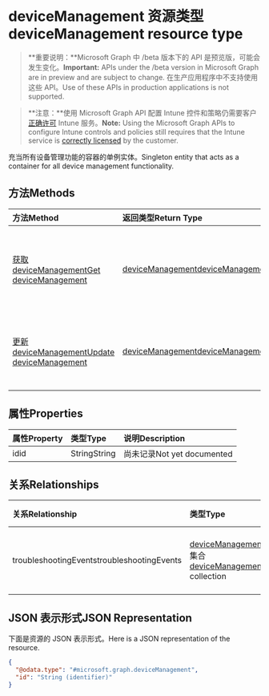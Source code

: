 # <a name="devicemanagement-resource-type"></a><span data-ttu-id="3897f-101">deviceManagement 资源类型</span><span class="sxs-lookup"><span data-stu-id="3897f-101">deviceManagement resource type</span></span>

> <span data-ttu-id="3897f-102">**重要说明：**Microsoft Graph 中 /beta 版本下的 API 是预览版，可能会发生变化。</span><span class="sxs-lookup"><span data-stu-id="3897f-102">**Important:** APIs under the /beta version in Microsoft Graph are in preview and are subject to change.</span></span> <span data-ttu-id="3897f-103">在生产应用程序中不支持使用这些 API。</span><span class="sxs-lookup"><span data-stu-id="3897f-103">Use of these APIs in production applications is not supported.</span></span>

> <span data-ttu-id="3897f-104">**注意：**使用 Microsoft Graph API 配置 Intune 控件和策略仍需要客户[正确许可](https://go.microsoft.com/fwlink/?linkid=839381) Intune 服务。</span><span class="sxs-lookup"><span data-stu-id="3897f-104">**Note:** Using the Microsoft Graph APIs to configure Intune controls and policies still requires that the Intune service is [correctly licensed](https://go.microsoft.com/fwlink/?linkid=839381) by the customer.</span></span>

<span data-ttu-id="3897f-105">充当所有设备管理功能的容器的单例实体。</span><span class="sxs-lookup"><span data-stu-id="3897f-105">Singleton entity that acts as a container for all device management functionality.</span></span>
## <a name="methods"></a><span data-ttu-id="3897f-106">方法</span><span class="sxs-lookup"><span data-stu-id="3897f-106">Methods</span></span>
|<span data-ttu-id="3897f-107">方法</span><span class="sxs-lookup"><span data-stu-id="3897f-107">Method</span></span>|<span data-ttu-id="3897f-108">返回类型</span><span class="sxs-lookup"><span data-stu-id="3897f-108">Return Type</span></span>|<span data-ttu-id="3897f-109">说明</span><span class="sxs-lookup"><span data-stu-id="3897f-109">Description</span></span>|
|:---|:---|:---|
|[<span data-ttu-id="3897f-110">获取 deviceManagement</span><span class="sxs-lookup"><span data-stu-id="3897f-110">Get deviceManagement</span></span>](../api/intune_troubleshooting_devicemanagement_get.md)|[<span data-ttu-id="3897f-111">deviceManagement</span><span class="sxs-lookup"><span data-stu-id="3897f-111">deviceManagement</span></span>](../resources/intune_troubleshooting_devicemanagement.md)|<span data-ttu-id="3897f-112">读取 [deviceManagement](../resources/intune_troubleshooting_devicemanagement.md) 对象的属性和关系。</span><span class="sxs-lookup"><span data-stu-id="3897f-112">Read properties and relationships of the [deviceManagement](../resources/intune_troubleshooting_devicemanagement.md) object.</span></span>|
|[<span data-ttu-id="3897f-113">更新 deviceManagement</span><span class="sxs-lookup"><span data-stu-id="3897f-113">Update deviceManagement</span></span>](../api/intune_troubleshooting_devicemanagement_update.md)|[<span data-ttu-id="3897f-114">deviceManagement</span><span class="sxs-lookup"><span data-stu-id="3897f-114">deviceManagement</span></span>](../resources/intune_troubleshooting_devicemanagement.md)|<span data-ttu-id="3897f-115">更新 [deviceManagement](../resources/intune_troubleshooting_devicemanagement.md) 对象的属性。</span><span class="sxs-lookup"><span data-stu-id="3897f-115">Update the properties of a [deviceManagement](../resources/intune_troubleshooting_devicemanagement.md) object.</span></span>|

## <a name="properties"></a><span data-ttu-id="3897f-116">属性</span><span class="sxs-lookup"><span data-stu-id="3897f-116">Properties</span></span>
|<span data-ttu-id="3897f-117">属性</span><span class="sxs-lookup"><span data-stu-id="3897f-117">Property</span></span>|<span data-ttu-id="3897f-118">类型</span><span class="sxs-lookup"><span data-stu-id="3897f-118">Type</span></span>|<span data-ttu-id="3897f-119">说明</span><span class="sxs-lookup"><span data-stu-id="3897f-119">Description</span></span>|
|:---|:---|:---|
|<span data-ttu-id="3897f-120">id</span><span class="sxs-lookup"><span data-stu-id="3897f-120">id</span></span>|<span data-ttu-id="3897f-121">String</span><span class="sxs-lookup"><span data-stu-id="3897f-121">String</span></span>|<span data-ttu-id="3897f-122">尚未记录</span><span class="sxs-lookup"><span data-stu-id="3897f-122">Not yet documented</span></span>|

## <a name="relationships"></a><span data-ttu-id="3897f-123">关系</span><span class="sxs-lookup"><span data-stu-id="3897f-123">Relationships</span></span>
|<span data-ttu-id="3897f-124">关系</span><span class="sxs-lookup"><span data-stu-id="3897f-124">Relationship</span></span>|<span data-ttu-id="3897f-125">类型</span><span class="sxs-lookup"><span data-stu-id="3897f-125">Type</span></span>|<span data-ttu-id="3897f-126">说明</span><span class="sxs-lookup"><span data-stu-id="3897f-126">Description</span></span>|
|:---|:---|:---|
|<span data-ttu-id="3897f-127">troubleshootingEvents</span><span class="sxs-lookup"><span data-stu-id="3897f-127">troubleshootingEvents</span></span>|<span data-ttu-id="3897f-128">[deviceManagementTroubleshootingEvent](../resources/intune_troubleshooting_devicemanagementtroubleshootingevent.md) 集合</span><span class="sxs-lookup"><span data-stu-id="3897f-128">[deviceManagementTroubleshootingEvent](../resources/intune_troubleshooting_devicemanagementtroubleshootingevent.md) collection</span></span>|<span data-ttu-id="3897f-129">租户的故障排除事件列表。</span><span class="sxs-lookup"><span data-stu-id="3897f-129">The list of troubleshooting events for the tenant.</span></span>|

## <a name="json-representation"></a><span data-ttu-id="3897f-130">JSON 表示形式</span><span class="sxs-lookup"><span data-stu-id="3897f-130">JSON Representation</span></span>
<span data-ttu-id="3897f-131">下面是资源的 JSON 表示形式。</span><span class="sxs-lookup"><span data-stu-id="3897f-131">Here is a JSON representation of the resource.</span></span>
<!-- {
  "blockType": "resource",
  "keyProperty": "id",
  "@odata.type": "microsoft.graph.deviceManagement"
}
-->
``` json
{
  "@odata.type": "#microsoft.graph.deviceManagement",
  "id": "String (identifier)"
}
```



